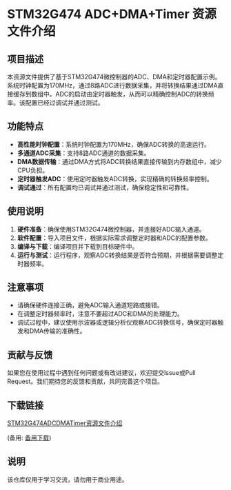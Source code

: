 # STM32G474 ADC+DMA+Timer 资源文件介绍

## 项目描述

本资源文件提供了基于STM32G474微控制器的ADC、DMA和定时器配置示例。系统时钟配置为170MHz，通过8路ADC进行数据采集，并将转换结果通过DMA直接缓存到数组中。ADC的启动由定时器触发，从而可以精确控制ADC的转换频率。该配置已经过调试并通过测试。

## 功能特点

- **高性能时钟配置**：系统时钟配置为170MHz，确保ADC转换的高速运行。
- **多通道ADC采集**：支持8路ADC通道的数据采集。
- **DMA数据传输**：通过DMA方式将ADC转换结果直接传输到内存数组中，减少CPU负担。
- **定时器触发ADC**：使用定时器触发ADC转换，实现精确的转换频率控制。
- **调试通过**：所有配置均已调试并通过测试，确保稳定性和可靠性。

## 使用说明

1. **硬件准备**：确保使用STM32G474微控制器，并连接好ADC输入通道。
2. **软件配置**：导入项目文件，根据实际需求调整定时器和ADC的配置参数。
3. **编译与下载**：编译项目并下载到目标硬件中。
4. **运行与测试**：运行程序，观察ADC转换结果是否符合预期，并根据需要调整定时器频率。

## 注意事项

- 请确保硬件连接正确，避免ADC输入通道短路或接错。
- 在调整定时器频率时，注意不要超过ADC和DMA的处理能力。
- 调试过程中，建议使用示波器或逻辑分析仪观察ADC转换信号，确保定时器触发和DMA传输的准确性。

## 贡献与反馈

如果您在使用过程中遇到任何问题或有改进建议，欢迎提交Issue或Pull Request。我们期待您的反馈和贡献，共同完善这个项目。

## 下载链接
[STM32G474ADCDMATimer资源文件介绍](https://pan.quark.cn/s/c4c830cf3798) 

(备用: [备用下载](https://pan.baidu.com/s/19mTaU03P_YRcb02AZ2spgg?pwd=1234))

## 说明

该仓库仅用于学习交流，请勿用于商业用途。
